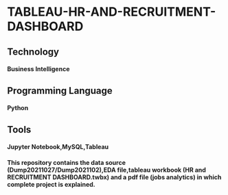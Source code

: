 # TABLEAU-HR-AND-RECRUITMENT-DASHBOARD

## Technology
#### Business Intelligence
## Programming Language 
#### Python 
## Tools
#### Jupyter Notebook,MySQL,Tableau


#### This repository contains the data source (Dump20211027/Dump2021102),EDA file,tableau workbook (HR and RECRUITMENT DASHBOARD.twbx) and a pdf file (jobs analytics) in which complete project is explained.
